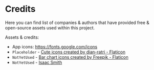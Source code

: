 # Credits
Here you can find list of companies & authors that have provided 
free & open-source assets used within this project.

Assets & credits:
- App icons: https://fonts.google.com/icons 
- `Placeholder` - <a href="https://www.flaticon.com/free-icons/cute" title="cute icons">Cute icons created by dian-ratri - Flaticon</a>
- `NotYetUsed` - <a href="https://www.flaticon.com/free-icons/bar-chart" title="bar chart icons">Bar chart icons created by Freepik - Flaticon</a>
- `NotYetUsed` - <a href="https://unsplash.com/@isaacmsmith?utm_content=creditCopyText&utm_medium=referral&utm_source=unsplash">Isaac Smith</a>
